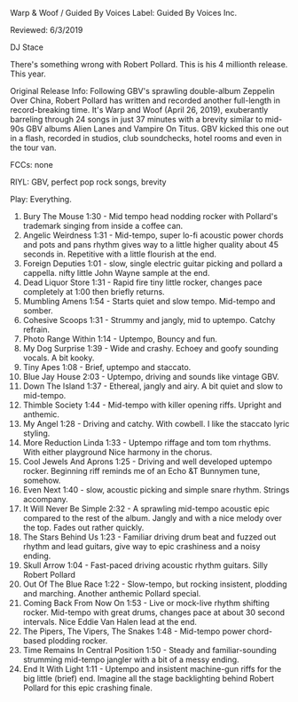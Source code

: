 Warp & Woof  / Guided By Voices
Label: 	Guided By Voices Inc.

Reviewed: 6/3/2019

DJ Stace

There's something wrong with Robert Pollard. This is his 4 millionth release. This year.

Original Release Info: Following GBV's sprawling double-album Zeppelin Over China, Robert Pollard has written and recorded another full-length in record-breaking time. It's Warp and Woof (April 26, 2019), exuberantly barreling through 24 songs in just 37 minutes with a brevity similar to mid-90s GBV albums Alien Lanes and Vampire On Titus. GBV kicked this one out in a flash, recorded in studios, club soundchecks, hotel rooms and even in the tour van.

FCCs: none

RIYL: GBV, perfect pop rock songs, brevity

Play: Everything. 


1.   Bury The Mouse 	1:30 - Mid tempo head nodding rocker with Pollard's trademark singing from inside a coffee can. 
2.   Angelic Weirdness	1:31 - Mid-tempo, super lo-fi acoustic power chords and pots and pans rhythm gives way to a little higher quality about 45 seconds in. Repetitive with a little flourish at the end.
3.   Foreign Deputies	1:01 - slow, single electric guitar picking and pollard a cappella. nifty little John Wayne sample at the end. 
4.   Dead Liquor Store	1:31 - Rapid fire tiny little rocker, changes pace completely at 1:00 then briefly returns. 
5.   Mumbling Amens	   1:54 - Starts quiet and slow tempo. Mid-tempo and somber. 
6.   Cohesive Scoops	1:31 - Strummy and jangly, mid to uptempo. Catchy refrain.  
7.   Photo Range Within	   1:14 - Uptempo, Bouncy and fun.  
8.   My Dog Surprise	1:39 - Wide and crashy. Echoey and goofy sounding vocals. A bit kooky. 
9.   Tiny Apes	1:08 - Brief, uptempo and staccato.
10.  Blue Jay House	2:03 - Uptempo, driving and sounds like vintage GBV.  
11.  Down The Island	1:37 - Ethereal, jangly and airy. A bit quiet and slow to mid-tempo. 
12.  Thimble Society	1:44 - Mid-tempo with killer opening riffs. Upright and anthemic.
13.  My Angel 	1:28 - Driving and catchy. With cowbell. I like the staccato lyric styling. 
14.  More Reduction Linda	1:33 - Uptempo riffage and tom tom rhythms. With either playground  Nice harmony in the chorus.  
15.  Cool Jewels And Aprons	1:25 - Driving and well developed uptempo rocker. Beginning riff reminds me of an Echo &T Bunnymen tune, somehow. 
16.  Even Next	1:40 - slow, acoustic picking and simple snare rhythm. Strings accompany. 
17.  It Will Never Be Simple	2:32 - A sprawling mid-tempo acoustic epic compared to the rest of the album. Jangly and with a nice melody over the top. Fades out rather quickly.
18.  The Stars Behind Us	1:23 - Familiar driving drum beat and fuzzed out rhythm and lead guitars, give way to epic crashiness and a noisy ending. 
19.  Skull Arrow	1:04 - Fast-paced driving acoustic rhythm guitars. Silly Robert Pollard
20.  Out Of The Blue Race	1:22 - Slow-tempo, but rocking insistent, plodding and marching. Another anthemic Pollard special. 
21.  Coming Back From Now On	1:53 - Live or mock-live rhythm shifting rocker. Mid-tempo with great drums, changes pace at about 30 second  intervals. Nice Eddie Van Halen lead at the end. 
22.  The Pipers, The Vipers, The Snakes   1:48 - Mid-tempo power chord-based plodding  rocker. 
23.  Time Remains In Central Position	1:50 - Steady and  familiar-sounding strumming mid-tempo jangler with  a bit of a messy ending. 
24.  End It With Light	 1:11 - Uptempo and insistent machine-gun riffs for the big little (brief) end. Imagine all the stage backlighting behind Robert Pollard for this epic crashing finale. 